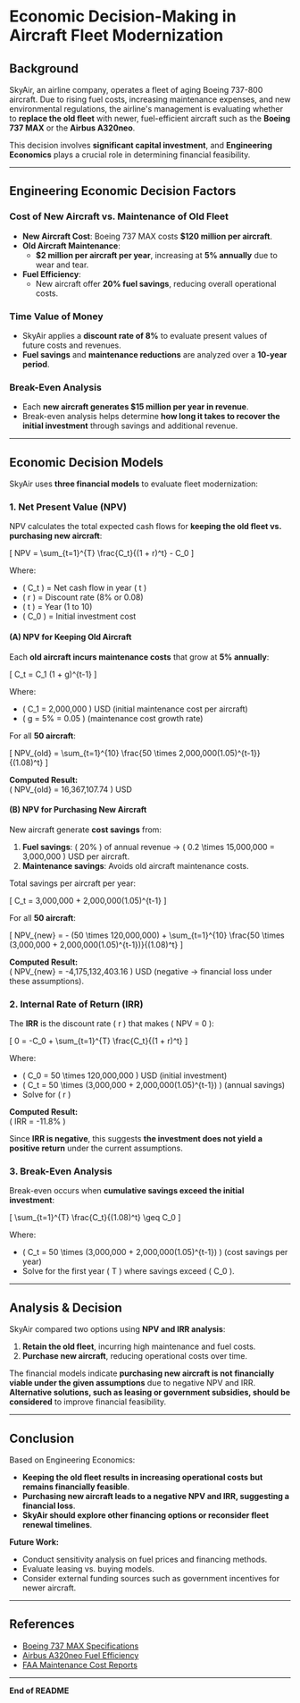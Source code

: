 # Economic Decision-Making in Aircraft Fleet Modernization

## Background
SkyAir, an airline company, operates a fleet of aging Boeing 737-800 aircraft. Due to rising fuel costs, increasing maintenance expenses, and new environmental regulations, the airline's management is evaluating whether to **replace the old fleet** with newer, fuel-efficient aircraft such as the **Boeing 737 MAX** or the **Airbus A320neo**. 

This decision involves **significant capital investment**, and **Engineering Economics** plays a crucial role in determining financial feasibility.

---

## Engineering Economic Decision Factors

### Cost of New Aircraft vs. Maintenance of Old Fleet
- **New Aircraft Cost**: Boeing 737 MAX costs **$120 million per aircraft**.
- **Old Aircraft Maintenance**: 
  - **$2 million per aircraft per year**, increasing at **5% annually** due to wear and tear.
- **Fuel Efficiency**: 
  - New aircraft offer **20% fuel savings**, reducing overall operational costs.

### Time Value of Money
- SkyAir applies a **discount rate of 8%** to evaluate present values of future costs and revenues.
- **Fuel savings** and **maintenance reductions** are analyzed over a **10-year period**.

### Break-Even Analysis
- Each **new aircraft generates $15 million per year in revenue**.
- Break-even analysis helps determine **how long it takes to recover the initial investment** through savings and additional revenue.

---

## Economic Decision Models
SkyAir uses **three financial models** to evaluate fleet modernization:

### 1. Net Present Value (NPV)
NPV calculates the total expected cash flows for **keeping the old fleet vs. purchasing new aircraft**:

\[
NPV = \sum_{t=1}^{T} \frac{C_t}{(1 + r)^t} - C_0
\]

Where:
- \( C_t \) = Net cash flow in year \( t \)
- \( r \) = Discount rate (8% or 0.08)
- \( t \) = Year (1 to 10)
- \( C_0 \) = Initial investment cost

#### **(A) NPV for Keeping Old Aircraft**
Each **old aircraft incurs maintenance costs** that grow at **5% annually**:

\[
C_t = C_1 (1 + g)^{t-1}
\]

Where:
- \( C_1 = 2,000,000 \) USD (initial maintenance cost per aircraft)
- \( g = 5\% = 0.05 \) (maintenance cost growth rate)

For all **50 aircraft**:

\[
NPV_{old} = \sum_{t=1}^{10} \frac{50 \times 2,000,000(1.05)^{t-1}}{(1.08)^t}
\]

**Computed Result:**  
\( NPV_{old} = 16,367,107.74 \) USD

#### **(B) NPV for Purchasing New Aircraft**
New aircraft generate **cost savings** from:
1. **Fuel savings**: \( 20\% \) of annual revenue → \( 0.2 \times 15,000,000 = 3,000,000 \) USD per aircraft.
2. **Maintenance savings**: Avoids old aircraft maintenance costs.

Total savings per aircraft per year:

\[
C_t = 3,000,000 + 2,000,000(1.05)^{t-1}
\]

For all **50 aircraft**:

\[
NPV_{new} = - (50 \times 120,000,000) + \sum_{t=1}^{10} \frac{50 \times (3,000,000 + 2,000,000(1.05)^{t-1})}{(1.08)^t}
\]

**Computed Result:**  
\( NPV_{new} = -4,175,132,403.16 \) USD (negative → financial loss under these assumptions).

### 2. Internal Rate of Return (IRR)
The **IRR** is the discount rate \( r \) that makes \( NPV = 0 \):

\[
0 = -C_0 + \sum_{t=1}^{T} \frac{C_t}{(1 + r)^t}
\]

Where:
- \( C_0 = 50 \times 120,000,000 \) USD (initial investment)
- \( C_t = 50 \times (3,000,000 + 2,000,000(1.05)^{t-1}) \) (annual savings)
- Solve for \( r \)

**Computed Result:**  
\( IRR = -11.8\% \)

Since **IRR is negative**, this suggests **the investment does not yield a positive return** under the current assumptions.

### 3. Break-Even Analysis
Break-even occurs when **cumulative savings exceed the initial investment**:

\[
\sum_{t=1}^{T} \frac{C_t}{(1.08)^t} \geq C_0
\]

Where:
- \( C_t = 50 \times (3,000,000 + 2,000,000(1.05)^{t-1}) \) (cost savings per year)
- Solve for the first year \( T \) where savings exceed \( C_0 \).

---

## **Analysis & Decision**
SkyAir compared two options using **NPV and IRR analysis**:

1. **Retain the old fleet**, incurring high maintenance and fuel costs.
2. **Purchase new aircraft**, reducing operational costs over time.

The financial models indicate **purchasing new aircraft is not financially viable under the given assumptions** due to negative NPV and IRR. **Alternative solutions, such as leasing or government subsidies, should be considered** to improve financial feasibility.

---

## **Conclusion**
Based on Engineering Economics:
- **Keeping the old fleet results in increasing operational costs but remains financially feasible**.
- **Purchasing new aircraft leads to a negative NPV and IRR, suggesting a financial loss**.
- **SkyAir should explore other financing options or reconsider fleet renewal timelines**.

**Future Work:**
- Conduct sensitivity analysis on fuel prices and financing methods.
- Evaluate leasing vs. buying models.
- Consider external funding sources such as government incentives for newer aircraft.

---

## **References**
- [Boeing 737 MAX Specifications](https://www.boeing.com/commercial/737max/)
- [Airbus A320neo Fuel Efficiency](https://www.airbus.com/en/products-services/commercial-aircraft/a320-family/a320neo)
- [FAA Maintenance Cost Reports](https://www.faa.gov/)

---

**End of README**
